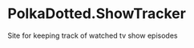 PolkaDotted.ShowTracker
=======================

Site for keeping track of watched tv show episodes
